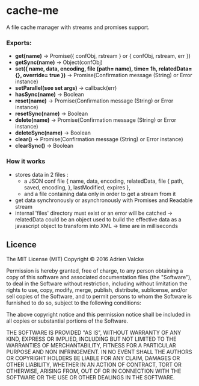 # cache-me

A file cache manager with streams and promises support.

### Exports:
- **get(name)** -> Promise({ confObj, rstream } or { confObj, rstream, err })
- **getSync(name)** -> Object(confObj)
- **set({ name, data, encoding, file (path= name), time= 1h, relatedData= {}, override= true })** -> Promise(Confirmation message (String) or Error instance)
- **setParallel(see set args)** -> callback(err)
- **hasSync(name)** -> Boolean
- **reset(name)** -> Promise(Confirmation message (String) or Error instance)
- **resetSync(name)** -> Boolean
- **delete(name)** -> Promise(Confirmation message (String) or Error instance)
- **deleteSync(name)** -> Boolean
- **clear()** -> Promise(Confirmation message (String) or Error instance)
- **clearSync()** -> Boolean

### How it works
- stores data in 2 files :
  - a JSON conf file
    {
      name,
      data,
      encoding,
      relatedData,
      file {
        path,
        saved,
        encoding,
      },
      lastModified,
      expires
    },
  - and a file containing data only in order to get a stream from it
- get data synchronously or asynchronously with Promises and Readable stream
- internal 'files' directory must exist or an error will be catched
  -> relatedData could be an object used to build the effective data
    as a javascript object to transform into XML
  -> time are in milliseconds

## Licence

The MIT License (MIT) Copyright © 2016 Adrien Valcke

Permission is hereby granted, free of charge, to any person obtaining a copy of this software and associated documentation files (the "Software"), to deal in the Software without restriction, including without limitation the rights to use, copy, modify, merge, publish, distribute, sublicense, and/or sell copies of the Software, and to permit persons to whom the Software is furnished to do so, subject to the following conditions:

The above copyright notice and this permission notice shall be included in all copies or substantial portions of the Software.

THE SOFTWARE IS PROVIDED "AS IS", WITHOUT WARRANTY OF ANY KIND, EXPRESS OR IMPLIED, INCLUDING BUT NOT LIMITED TO THE WARRANTIES OF MERCHANTABILITY, FITNESS FOR A PARTICULAR PURPOSE AND NON INFRINGEMENT. IN NO EVENT SHALL THE AUTHORS OR COPYRIGHT HOLDERS BE LIABLE FOR ANY CLAIM, DAMAGES OR OTHER LIABILITY, WHETHER IN AN ACTION OF CONTRACT, TORT OR OTHERWISE, ARISING FROM, OUT OF OR IN CONNECTION WITH THE SOFTWARE OR THE USE OR OTHER DEALINGS IN THE SOFTWARE.
